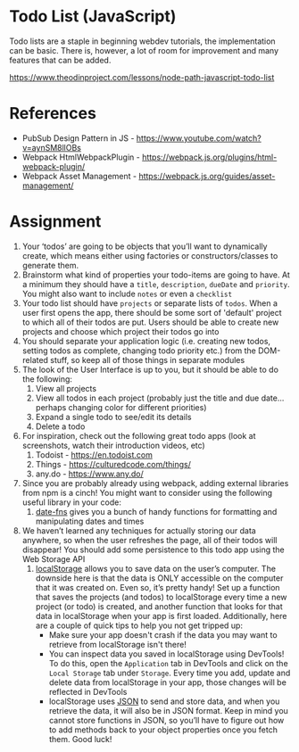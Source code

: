 # Todo List (JavaScript)

Todo lists are a staple in beginning webdev tutorials, the implementation can be basic. There is, however, a lot of room for improvement and many features that can be added.

https://www.theodinproject.com/lessons/node-path-javascript-todo-list

# References
- PubSub Design Pattern in JS - https://www.youtube.com/watch?v=aynSM8llOBs
- Webpack HtmlWebpackPlugin - https://webpack.js.org/plugins/html-webpack-plugin/
- Webpack Asset Management - https://webpack.js.org/guides/asset-management/

# Assignment
1) Your ‘todos’ are going to be objects that you’ll want to dynamically create, which means either using factories or constructors/classes to generate them.
2) Brainstorm what kind of properties your todo-items are going to have. At a minimum they should have a `title`, `description`, `dueDate` and `priority`. You might also want to include `notes` or even a `checklist`
3) Your todo list should have `projects` or separate lists of `todos`. When a user first opens the app, there should be some sort of 'default' project to which all of their todos are put. Users should be able to create new projects and choose which project their todos go into
4) You should separate your application logic (i.e. creating new todos, setting todos as complete, changing todo priority etc.) from the DOM-related stuff, so keep all of those things in separate modules
5) The look of the User Interface is up to you, but it should be able to do the following: 
    1) View all projects
    2) View all todos in each project (probably just the title and due date... perhaps changing color for different priorities)
    3) Expand a single todo to see/edit its details
    4) Delete a todo
6) For inspiration, check out the following great todo apps (look at screenshots, watch their introduction videos, etc)
    1) Todoist - https://en.todoist.com
    2) Things - https://culturedcode.com/things/
    3) any.do - https://www.any.do/
7) Since you are probably already using webpack, adding external libraries from npm is a cinch! You might want to consider using the following useful library in your code:
    1) [date-fns](https://github.com/date-fns/date-fns) gives you a bunch of handy functions for formatting and manipulating dates and times
8) We haven’t learned any techniques for actually storing our data anywhere, so when the user refreshes the page, all of their todos will disappear! You should add some persistence to this todo app using the Web Storage API
    1) [localStorage](https://developer.mozilla.org/en-US/docs/Web/API/Web_Storage_API/Using_the_Web_Storage_API) allows you to save data on the user’s computer. The downside here is that the data is ONLY accessible on the computer that it was created on. Even so, it’s pretty handy! Set up a function that saves the projects (and todos) to localStorage every time a new project (or todo) is created, and another function that looks for that data in localStorage when your app is first loaded. Additionally, here are a couple of quick tips to help you not get tripped up:
        - Make sure your app doesn't crash if the data you may want to retrieve from localStorage isn't there!
        - You can inspect data you saved in localStorage using DevTools! To do this, open the `Application` tab in DevTools and click on the `Local Storage` tab under `Storage`. Every time you add, update and delete data from localStorage in your app, those changes will be reflected in DevTools
        - localStorage uses [JSON](https://developer.mozilla.org/en-US/docs/Web/JavaScript/Reference/Global_Objects/JSON) to send and store data, and when you retrieve the data, it will also be in JSON format. Keep in mind you cannot store functions in JSON, so you’ll have to figure out how to add methods back to your object properties once you fetch them. Good luck!
